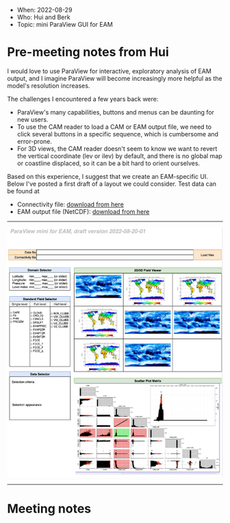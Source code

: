 * When: 2022-08-29
* Who: Hui and Berk
* Topic: mini ParaView GUI for EAM

# Pre-meeting notes from Hui


I would love to use ParaView for interactive, exploratory analysis of EAM output, and I imagine ParaView will become increasingly more helpful as the model's resolution increases. 

The challenges I encountered a few years back were:

* ParaView's many capabilities, buttons and menus can be daunting for new users.
* To use the CAM reader to load a CAM or EAM output file, we need to click several buttons in a specific sequence, which is cumbersome and error-prone.
* For 3D views, the CAM reader doesn't seem to know we want to revert the vertical coordinate (lev or ilev) by default, and there is no global map or coastline displaced, so it can be a bit hard to orient ourselves.

Based on this experience, I suggest that we create an EAM-specific UI. Below I've posted a first draft of a layout we could consider. Test data can be found at

* Connectivity file: [download from here](https://compy-dtn.pnl.gov/wanh895/ParaView_EAM/cubed_sphere/connectivity_files/)
* EAM output file (NetCDF): [download from here](https://compy-dtn.pnl.gov/wanh895/ParaView_EAM/cubed_sphere/model_output_samples/)

-----

![ParaView_mini_for_EAM_20220825.png](vis-meeting-2022-08-29_files/ParaView_mini_for_EAM_20220825.png)


------

# Meeting notes
